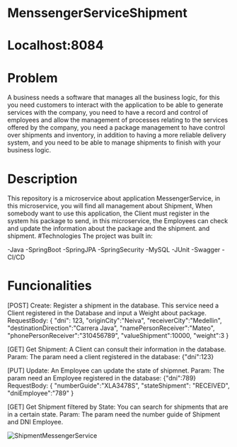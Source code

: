 # MenssengerServiceShipment

# Localhost:8084

# Problem

A business needs a software that manages all the business logic, for this you need customers to interact with the application to be able to generate services with the company, you need to have a record and control of employees and allow the management of processes relating to the services offered by the company, you need a package management to have control over shipments and inventory, in addition to having a more reliable delivery system, and you need to be able to manage shipments to finish with your business logic.

# Description

This repository is a microservice about application MessengerService, in this microservice, you will find all management about Shipment, When somebody want to use this
application, the Client must register in the system his package to send, in this microservice, the Employees can check and update the information about the package and the shipment.
and shipment.
#Technologies
The project was built in: 

-Java
-SpringBoot
-SpringJPA
-SpringSecurity
-MySQL
-JUnit
-Swagger
-CI/CD

# Funcionalities

[POST] Create: Register a shipment in the database.
This service need a Client registered in the Database and input a Weight about package.
RequestBody:
{
        "dni": 123,
        "originCity":"Neiva",
        "receiverCity":"Medellin",
        "destinationDirection":"Carrera Java",
        "namePersonReceiver":"Mateo",
        "phonePersonReceiver":"310456789",
        "valueShipment":10000,
        "weight":3
}

[GET] Get Shipment: A Client can consult their information in the database.
Param: The param need a client registered in the database: {"dni":123}

[PUT] Update: An Employee can update the state of shipmnet.
Param: The param need an Employee registered in the database: {"dni":789}
RequestBody:
{
    "numberGuide":"XLA3478S",
     "stateShipment": "RECEIVED",
     "dniEmployee":"789"
}

[GET] Get Shipment filtered by State: You can search for shipments that are in a certain state.
Param: The param need the number guide of Shipment and DNI Employee.


![ShipmentMessengerService](https://user-images.githubusercontent.com/119947948/236729117-1787c783-df5d-453d-a1b7-90f78879dddf.jpg)

